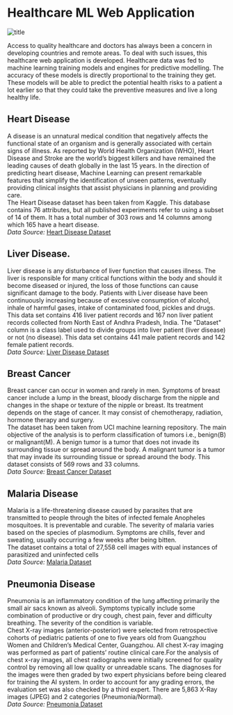 # Healthcare ML Web Application

![title](https://cdn.shopify.com/s/files/1/0060/8894/9794/articles/Intel-GE-Healthcare-Image_540x.gif?v=1573258504)
  
Access to quality healthcare and doctors has always been a concern in developing countries and remote areas. To deal with such issues, this healthcare web application is developed. Healthcare data was fed to machine learning training models and engines for predictive modelling. The accuracy of these models is directly proportional to the training they get. These models will be able to predict the potential health risks to a patient a lot earlier so that they could take the preventive measures and live a long healthy life.<br />


## Heart Disease
A disease is an unnatural medical condition that negatively affects the functional state of an organism and is generally associated with certain signs of illness. As reported by World Health Organization (WHO), Heart Disease and Stroke are the world’s biggest killers and have remained the leading causes of death globally in the last 15 years. In the direction of predicting heart disease, Machine Learning can present remarkable features that simplify the identification of unseen patterns, eventually providing clinical insights that assist physicians in planning and providing care.<br />
The Heart Disease dataset has been taken from Kaggle. This database contains 76 attributes, but all published experiments refer to using a subset of 14 of them. It has a total number of 303 rows and 14 columns among which 165 have a heart disease.<br />
*Data Source:* [Heart Disease Dataset](https://www.kaggle.com/johnsmith88/heart-disease-dataset)

## Liver Disease.
Liver disease is any disturbance of liver function that causes illness. The liver is responsible for many critical functions within the body and should it become diseased or injured, the loss of those functions can cause significant damage to the body. Patients with Liver disease have been continuously increasing because of excessive consumption of alcohol, inhale of harmful gases, intake of contaminated food, pickles and drugs.<br />
This data set contains 416 liver patient records and 167 non liver patient records collected from North East of Andhra Pradesh, India. The "Dataset" column is a class label used to divide groups into liver patient (liver disease) or not (no disease). This data set contains 441 male patient records and 142 female patient records.<br />
*Data Source:* [Liver Disease Dataset](https://www.kaggle.com/uciml/indian-liver-patient-records)

## Breast Cancer
Breast cancer can occur in women and rarely in men. Symptoms of breast cancer include a lump in the breast, bloody discharge from the nipple and changes in the shape or texture of the nipple or breast. Its treatment depends on the stage of cancer. It may consist of chemotherapy, radiation, hormone therapy and surgery.<br />
The dataset has been taken from UCI machine learning repository. The main objective of the analysis is to perform classification of tumors i.e., benign(B) or malignant(M). A benign tumor is a tumor that does not invade its surrounding tissue or spread around the body. A malignant tumor is a tumor that may invade its surrounding tissue or spread around the body. This dataset consists of 569 rows and 33 columns.<br />
*Data Source:* [Breast Cancer Dataset](https://archive.ics.uci.edu/ml/datasets/Breast+Cancer+Wisconsin+%28Diagnostic%29)

## Malaria Disease
Malaria is a life-threatening disease caused by parasites that are transmitted to people through the bites of infected female Anopheles mosquitoes. It is preventable and curable. The severity of malaria varies based on the species of plasmodium. Symptoms are chills, fever and sweating, usually occurring a few weeks after being bitten.<br />
The dataset contains a total of 27,558 cell images with equal instances of parasitized and uninfected cells<br />
*Data Source:* [Malaria Dataset](https://lhncbc.nlm.nih.gov/publication/pub9932)

## Pneumonia Disease
Pneumonia is an inflammatory condition of the lung affecting primarily the small air sacs known as alveoli. Symptoms typically include some combination of productive or dry cough, chest pain, fever and difficulty breathing. The severity of the condition is variable.<br />
Chest X-ray images (anterior-posterior) were selected from retrospective cohorts of pediatric patients of one to five years old from Guangzhou Women and Children’s Medical Center, Guangzhou. All chest X-ray imaging was performed as part of patients’ routine clinical care.For the analysis of chest x-ray images, all chest radiographs were initially screened for quality control by removing all low quality or unreadable scans. The diagnoses for the images were then graded by two expert physicians before being cleared for training the AI system. In order to account for any grading errors, the evaluation set was also checked by a third expert. There are 5,863 X-Ray images (JPEG) and 2 categories (Pneumonia/Normal).<br />
*Data Source:* [Pneumonia Dataset](https://data.mendeley.com/datasets/rscbjbr9sj/2)

</div>
